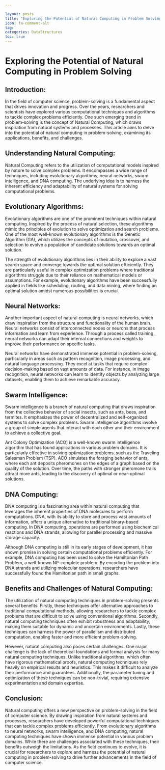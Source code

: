 ```yaml
---

layout: posts
title: "Exploring the Potential of Natural Computing in Problem Solving"
icon: fa-comment-alt
tag:      
categories: DataStructures
toc: true
---
```




# Exploring the Potential of Natural Computing in Problem Solving

## Introduction:

In the field of computer science, problem-solving is a fundamental aspect that drives innovation and progress. Over the years, researchers and scientists have explored various computational techniques and algorithms to tackle complex problems efficiently. One such emerging trend in problem-solving is the concept of Natural Computing, which draws inspiration from natural systems and processes. This article aims to delve into the potential of natural computing in problem-solving, examining its applications, benefits, and challenges.

## Understanding Natural Computing:

Natural Computing refers to the utilization of computational models inspired by nature to solve complex problems. It encompasses a wide range of techniques, including evolutionary algorithms, neural networks, swarm intelligence, and DNA computing. The underlying idea is to harness the inherent efficiency and adaptability of natural systems for solving computational problems.

## Evolutionary Algorithms:

Evolutionary algorithms are one of the prominent techniques within natural computing. Inspired by the process of natural selection, these algorithms mimic the principles of evolution to solve optimization and search problems. One of the most well-known evolutionary algorithms is the Genetic Algorithm (GA), which utilizes the concepts of mutation, crossover, and selection to evolve a population of candidate solutions towards an optimal solution.

The strength of evolutionary algorithms lies in their ability to explore a vast search space and converge towards the optimal solution efficiently. They are particularly useful in complex optimization problems where traditional algorithms struggle due to their reliance on mathematical models or assumptions. For example, evolutionary algorithms have been successfully applied in fields like scheduling, routing, and data mining, where finding an optimal solution amidst numerous possibilities is crucial.

## Neural Networks:

Another important aspect of natural computing is neural networks, which draw inspiration from the structure and functionality of the human brain. Neural networks consist of interconnected nodes or neurons that process information and learn from experience. Through a process called training, neural networks can adapt their internal connections and weights to improve their performance on specific tasks.

Neural networks have demonstrated immense potential in problem-solving, particularly in areas such as pattern recognition, image processing, and natural language processing. They excel at tasks that require complex decision-making based on vast amounts of data. For instance, in image recognition, neural networks can learn to identify objects by analyzing large datasets, enabling them to achieve remarkable accuracy.

## Swarm Intelligence:

Swarm intelligence is a branch of natural computing that draws inspiration from the collective behavior of social insects, such as ants, bees, and termites. It emphasizes the power of decentralized and self-organized systems to solve complex problems. Swarm intelligence algorithms involve a group of simple agents that interact with each other and their environment to achieve a collective goal.

Ant Colony Optimization (ACO) is a well-known swarm intelligence algorithm that has found applications in various problem domains. It is particularly effective in solving optimization problems, such as the Traveling Salesman Problem (TSP). ACO simulates the foraging behavior of ants, where each ant deposits pheromones on the edges of a graph based on the quality of the solution. Over time, the paths with stronger pheromone trails attract more ants, leading to the discovery of optimal or near-optimal solutions.

## DNA Computing:

DNA computing is a fascinating area within natural computing that leverages the inherent properties of DNA molecules to perform computations. DNA, with its ability to store and process vast amounts of information, offers a unique alternative to traditional binary-based computing. In DNA computing, operations are performed using biochemical reactions and DNA strands, allowing for parallel processing and massive storage capacity.

Although DNA computing is still in its early stages of development, it has shown promise in solving certain computational problems efficiently. For example, DNA computing has been used to solve the Hamiltonian Path Problem, a well-known NP-complete problem. By encoding the problem into DNA strands and utilizing molecular operations, researchers have successfully found the Hamiltonian path in small graphs.

## Benefits and Challenges of Natural Computing:

The utilization of natural computing techniques in problem-solving presents several benefits. Firstly, these techniques offer alternative approaches to traditional computational methods, allowing researchers to tackle complex problems that are difficult to solve using conventional algorithms. Secondly, natural computing techniques often exhibit robustness and adaptability, making them suitable for dynamic and uncertain environments. Lastly, these techniques can harness the power of parallelism and distributed computation, enabling faster and more efficient problem-solving.

However, natural computing also poses certain challenges. One major challenge is the lack of theoretical foundations and formal analysis for many natural computing techniques. Unlike traditional algorithms, which often have rigorous mathematical proofs, natural computing techniques rely heavily on empirical results and heuristics. This makes it difficult to analyze their performance and guarantees. Additionally, the parameter tuning and optimization of these techniques can be non-trivial, requiring extensive experimentation and domain expertise.

## Conclusion:

Natural computing offers a new perspective on problem-solving in the field of computer science. By drawing inspiration from natural systems and processes, researchers have developed powerful computational techniques that can tackle complex problems efficiently. From evolutionary algorithms to neural networks, swarm intelligence, and DNA computing, natural computing techniques have shown immense potential in various problem domains. While there are challenges associated with these techniques, their benefits outweigh the limitations. As the field continues to evolve, it is crucial for researchers to explore and harness the potential of natural computing in problem-solving to drive further advancements in the field of computer science.